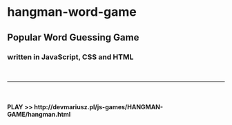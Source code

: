 # hangman-word-game

<h2>Popular Word Guessing Game</h2>
<h3>written in <strong>JavaScript, CSS and HTML</strong> <br/>
</h3>
<br>
<hr>

<br>
<h4>PLAY >>   http://devmariusz.pl/js-games/HANGMAN-GAME/hangman.html</h4>

